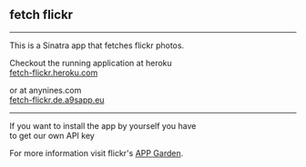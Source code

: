 ## fetch flickr
* * *
This is a Sinatra app that fetches flickr photos.  


Checkout the running application at heroku  
[fetch-flickr.heroku.com](https://fetch-flickr.heroku.com/)  

or at anynines.com  
[fetch-flickr.de.a9sapp.eu](http://fetch-flickr.de.a9sapp.eu)  
* * *
If you want to install the app by yourself you have  
to get our own API key  

For more information visit flickr's [APP Garden](http://www.flickr.com/services/api/).

